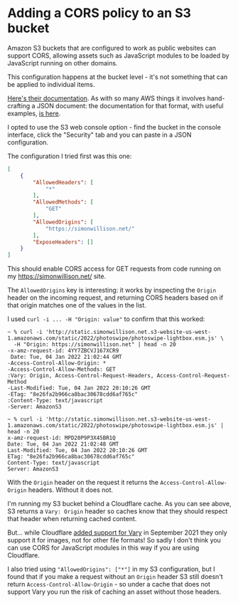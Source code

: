 # Adding a CORS policy to an S3 bucket

Amazon S3 buckets that are configured to work as public websites can support CORS, allowing assets such as JavaScript modules to be loaded by JavaScript running on other domains.

This configuration happens at the bucket level - it's not something that can be applied to individual items.

[Here's their documentation](https://docs.aws.amazon.com/AmazonS3/latest/userguide/enabling-cors-examples.html). As with so many AWS things it involves hand-crafting a JSON document: the documentation for that format, with useful examples, [is here](https://docs.aws.amazon.com/AmazonS3/latest/userguide/ManageCorsUsing.html).

I opted to use the S3 web console option - find the bucket in the console interface, click the "Security" tab and you can paste in a JSON configuration.

The configuration I tried first was this one:

```json
[
    {
        "AllowedHeaders": [
            "*"
        ],
        "AllowedMethods": [
            "GET"
        ],
        "AllowedOrigins": [
            "https://simonwillison.net/"
        ],
        "ExposeHeaders": []
    }
]
```
This should enable CORS access for GET requests from code running on my https://simonwillison.net/ site.

The `AllowedOrigins` key is interesting: it works by inspecting the `Origin` header on the incoming request, and returning CORS headers based on if that origin matches one of the values in the list.

I used `curl -i ... -H "Origin: value"` to confirm that this worked:

```
~ % curl -i 'http://static.simonwillison.net.s3-website-us-west-1.amazonaws.com/static/2022/photoswipe/photoswipe-lightbox.esm.js' \
  -H "Origin: https://simonwillison.net" | head -n 20
-x-amz-request-id: 4YY7ZBCVJ167XCR9
 Date: Tue, 04 Jan 2022 21:02:44 GMT
-Access-Control-Allow-Origin: *
-Access-Control-Allow-Methods: GET
:Vary: Origin, Access-Control-Request-Headers, Access-Control-Request-Method
-Last-Modified: Tue, 04 Jan 2022 20:10:26 GMT
-ETag: "8e26fa2b966ca8bac30678cdd6af765c"
:Content-Type: text/javascript
-Server: AmazonS3

~ % curl -i 'http://static.simonwillison.net.s3-website-us-west-1.amazonaws.com/static/2022/photoswipe/photoswipe-lightbox.esm.js' | head -n 20
x-amz-request-id: MPD20P9P3X45BR1Q
Date: Tue, 04 Jan 2022 21:02:48 GMT
Last-Modified: Tue, 04 Jan 2022 20:10:26 GMT
ETag: "8e26fa2b966ca8bac30678cdd6af765c"
Content-Type: text/javascript
Server: AmazonS3
```

With the `Origin` header on the request it returns the `Access-Control-Allow-Origin` headers. Without it does not.

I'm running my S3 bucket behind a Cloudflare cache. As you can see above, S3 returns a `Vary: Origin` header so caches know that they should respect that header when returning cached content.

But... while Cloudflare [added support for Vary](https://blog.cloudflare.com/vary-for-images-serve-the-correct-images-to-the-correct-browsers/) in September 2021 they only support it for images, not for other file formats! So sadly I don't think you can use CORS for JavaScript modules in this way if you are using Cloudflare.

I also tried using `"AllowedOrigins": ["*"]` in my S3 configuration, but I found that if you make a request without an `Origin` header S3 still doesn't return `Access-Control-Allow-Origin` - so under a cache that does not support Vary you run the risk of caching an asset without those headers.
